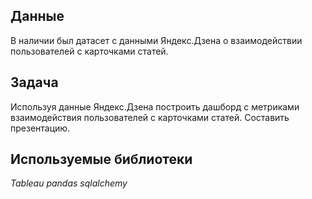 ## Данные

В наличии был датасет с данными Яндекс.Дзена о  взаимодействии пользователей с карточками статей.

## Задача

Используя данные Яндекс.Дзена построить дашборд с метриками взаимодействия пользователей с карточками статей. Составить презентацию. 

## Используемые библиотеки
*Tableau*
*pandas*
*sqlalchemy*
